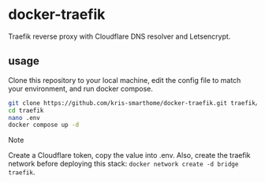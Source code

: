 # docker-traefik
Traefik reverse proxy with Cloudflare DNS resolver and Letsencrypt.

## usage
Clone this repository to your local machine, edit the config file to match your environment, and run docker compose.

```bash
git clone https://github.com/kris-smarthome/docker-traefik.git traefik/
cd traefik
nano .env
docker compose up -d
```

> [!NOTE]
> Create a Cloudflare token, copy the value into .env. Also, create the traefik network before deploying this stack: `docker network create -d bridge traefik`. 